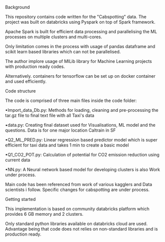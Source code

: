 Background

This repository contains code written for the "Cabspotting" data. 
The project was built on databricks using Pyspark on top of Spark framework.

Apache Spark is built for efficient data processing and parallelising the ML processes on multiple clusters and multi-cores.

Only limitation comes in the process with usage of pandas dataframe and scikit learn based libraries which can not be parallelised.

The author implore usage of MlLib library for Machine Learning projects with production ready codes.

Alternatively. containers for tensorflow can be set up on docker container and used efficiently.

Code structure

The code is comprised of three main files inside the code folder:

•Import_data_Db.py: Methods for loading, cleaning and pre-processing the tar.gz file to final text file with all Taxi's data

•data.py: Creating final dataset used for Visualisations, ML model and the questions. Data is for one major location Caltrain in SF

•Q2_ML_PRED.py: Linear regression based predictor model which is super efficient for taxi data and takes 1 min to create a basic model

•Q1_CO2_POT.py: Calculation of potential for CO2 emission reduction using current data

•NN.py: A Neural network based model for developing clusters is also Work under process.

Main code has been referenced from work of various kagglers and Data scientists i follow. Specific changes for cabspotting are under process.

Getting started

This implementation is based on community databricks platform which provides 6 GB memory and 2 clusters.

Only standard python libraries available on databricks cloud are used.
Advantage being that code does not relies on non-standard libraries and is production ready.
